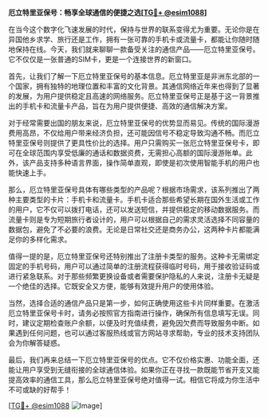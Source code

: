 **厄立特里亚保号：畅享全球通信的便捷之选[[TG💪+ @esim1088](https://t.me/s/esim1088)]**

在当今这个数字化飞速发展的时代，保持与世界的联系变得尤为重要。无论你是在异国他乡求学、旅行还是工作，拥有一张可靠的手机卡或流量卡，都能让你随时随地保持在线。今天，我们就来聊聊一款备受关注的通信产品——厄立特里亚保号。它不仅仅是一张普通的SIM卡，更是一个连接世界的新窗口。

首先，让我们了解一下厄立特里亚保号的基本信息。厄立特里亚是非洲东北部的一个国家，拥有独特的地理位置和丰富的文化背景。其通信网络近年来也得到了显著的发展，为用户提供稳定且高速的网络服务。厄立特里亚保号正是基于这一背景推出的手机卡和流量卡产品，旨在为用户提供便捷、高效的通信解决方案。

对于经常需要出国的朋友来说，厄立特里亚保号的优势显而易见。传统的国际漫游费用高昂，不仅给用户带来经济负担，还可能因信号不稳定导致沟通不畅。而厄立特里亚保号则提供了更具性价比的选择。用户只需购买一张厄立特里亚保号卡，即可在全球范围内享受低廉的通话和数据资费，无需担心高额的国际漫游账单。此外，该产品支持多种语言界面，操作简单直观，即使是初次使用智能手机的用户也能快速上手。

那么，厄立特里亚保号具体有哪些类型的产品呢？根据市场需求，该系列推出了两种主要类型的卡片：手机卡和流量卡。手机卡适合那些希望长期在国外生活或工作的用户，它不仅可以拨打电话，还可以发送短信，并提供稳定的移动数据服务。而流量卡则是专为短期旅行者设计的，用户可以根据自己的需求灵活选择不同容量的数据包，避免了不必要的浪费。无论是日常社交还是商务办公，这两种卡片都能满足你的多样化需求。

值得一提的是，厄立特里亚保号还特别推出了注册卡类型的服务。这种卡无需绑定固定的手机号码，用户可以通过简单的注册流程获得临时号码，用于接收验证码或进行紧急联系。对于那些频繁更换设备或者需要保护隐私的人来说，注册卡无疑是一个绝佳的选择。它既安全又方便，能够有效提升用户的使用体验。

当然，选择合适的通信产品只是第一步，如何正确使用这些卡片同样重要。在激活厄立特里亚保号卡时，请务必按照官方指南进行操作，确保所有信息填写无误。同时，建议定期检查账户余额，以便及时充值续费，避免因欠费而导致服务中断。如果遇到任何问题，也可以通过客服热线或官方网站寻求帮助，专业的技术支持团队会为你解答疑惑。

最后，我们再来总结一下厄立特里亚保号的优点。它不仅价格实惠、功能全面，还能让用户享受到无缝衔接的全球通信体验。如果你正在寻找一款既能节省开支又能提高效率的通信工具，那么厄立特里亚保号绝对值得一试。相信它将成为你生活中不可或缺的好帮手！

[[TG💪+ @esim1088](https://t.me/s/esim1088) ![Image](https://i.postimg.cc/4NQfJmqS/Snipaste-2025-05-13-00-14-12.png)]